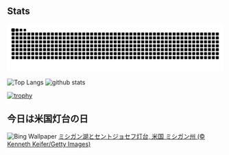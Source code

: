 ## Stats
<picture>
  <source media="(prefers-color-scheme: dark)" srcset="https://raw.githubusercontent.com/ba230t/ba230t/output/github-contribution-grid-snake-dark.svg">
  <source media="(prefers-color-scheme: light)" srcset="https://raw.githubusercontent.com/ba230t/ba230t/output/github-contribution-grid-snake.svg">
  <img alt="github contribution grid snake animation" src="https://raw.githubusercontent.com/ba230t/ba230t/output/github-contribution-grid-snake.svg">
</picture>

<p align="left">
  <img alt="Top Langs" height="150px" src="https://github-readme-stats.vercel.app/api/top-langs/?username=ba230t&layout=compact&theme=transparent" />
  <img alt="github stats" height="150px" src="https://github-readme-stats.vercel.app/api?username=ba230t&theme=transparent" />
</p>

[![trophy](https://github-profile-trophy.vercel.app/?username=ba230t&theme=transparent&column=7)](https://github.com/ryo-ma/github-profile-trophy)


<!-- Bing Wallpaper Start -->
## 今日は米国灯台の日
![Bing Wallpaper](https://www.bing.com/th?id=OHR.MichiganLighthouse_JA-JP9089561371_1920x1080.jpg&rf=LaDigue_1920x1080.jpg&pid=hp)
[ミシガン湖とセントジョセフ灯台, 米国 ミシガン州 (© Kenneth Keifer/Getty Images)](https://www.bing.com/search?q=%E3%82%BB%E3%83%B3%E3%83%88%E3%82%B8%E3%83%A7%E3%82%BB%E3%83%95%E7%81%AF%E5%8F%B0&form=hpcapt&filters=HpDate%3a%2220240806_1500%22)
<!-- Bing Wallpaper End -->
